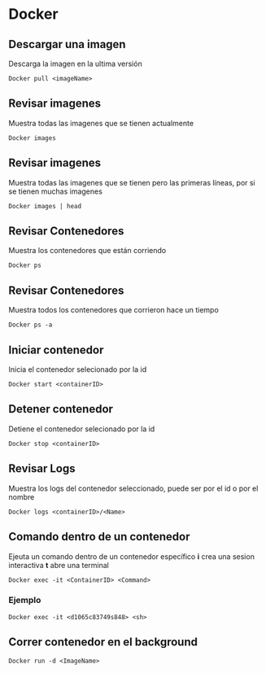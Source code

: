 # Docker 
## Descargar una imagen
Descarga la imagen en la ultima versión
```
Docker pull <imageName>
```
## Revisar imagenes
Muestra todas las imagenes que se tienen actualmente
```
Docker images
```
## Revisar imagenes
Muestra todas las imagenes que se tienen pero las primeras líneas, por si se tienen muchas imagenes
```
Docker images | head
```

## Revisar Contenedores
Muestra los contenedores que están corriendo
```
Docker ps
```

## Revisar Contenedores
Muestra todos los contenedores que corrieron hace un tiempo
```
Docker ps -a 
```

## Iniciar contenedor
Inicia el contenedor selecionado por la id 
```
Docker start <containerID>
```

## Detener contenedor
Detiene el contenedor selecionado por la id 
```
Docker stop <containerID>
```

## Revisar Logs
Muestra los logs del contenedor seleccionado, puede ser por el id o por el nombre 

```
Docker logs <containerID>/<Name>
```

## Comando dentro de un contenedor
Ejeuta un comando dentro de un contenedor específico
**i** crea una sesion interactiva
**t** abre una terminal
```
Docker exec -it <ContainerID> <Command>
```
### Ejemplo
```
Docker exec -it <d1065c83749s848> <sh>
```

## Correr contenedor en el background
```
Docker run -d <ImageName>
```

